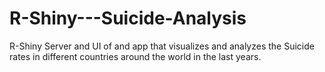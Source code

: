 # R-Shiny---Suicide-Analysis

R-Shiny Server and UI of and app that visualizes and analyzes the Suicide rates in different countries around the world in the last years.
